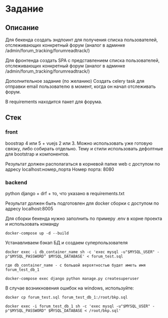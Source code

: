 # Задание

## Описание

Для бекенда создать эндпоинт для получения списка пользователей, отслеживающих конкретный форум (аналог в админке
/admin/forum_tracking/forumreadtrack/)

Для фронтенда создать SPA c представлением списка пользователей, отслеживающих конкретный форум (аналог в админке
/admin/forum_tracking/forumreadtrack/)

Дополнительное задание (по желанию)
Создать celery task для отправки email пользователю в момент, когда он начал отслеживать форум.

В requirements находится пакет для форума.

## Стек

### front

boostrap 4 или 5 + vuejs 2 или 3. Можно использовать уже готовую связку, либо собирать отдельно. Тему и стили
использовать дефолтные для bootstrap и компонентов.

Результат должен располагаться в корневой папке web с доступом по адресу localhost:номер_порта
Номер порта: 8080

### backend

python django + drf + то, что указано в requirements.txt

Результат должен быть подготовлен для docker сборки с доступом по адресу localhost:8005

Для сборки бекенда нужно заполнить по примеру .env в корне проекта и использовать команду

```
docker-compose up -d --build
```

Устанавливаем бэкап БД и создаем суперпользователя

```shell
docker exec -i db_container_name sh -c 'exec mysql -u"$MYSQL_USER" -p"$MYSQL_PASSWORD" $MYSQL_DATABASE' < forum_test.sql

где db_container_name - с большой вероятностью будет иметь имя forum_test_db_1

docker-compose exec django python manage.py createsuperuser
```

В случае возникновения ошибок на windows, используйте:
```shell
docker cp forum_test.sql forum_test_db_1:/root/bkp.sql

docker exec -i forum_test_db_1 sh -c 'exec mysql -u"$MYSQL_USER" -p"$MYSQL_PASSWORD" $MYSQL_DATABASE < /root/bkp.sql'
```
